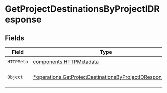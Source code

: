 # GetProjectDestinationsByProjectIDResponse


## Fields

| Field                                                                                                                                 | Type                                                                                                                                  | Required                                                                                                                              | Description                                                                                                                           |
| ------------------------------------------------------------------------------------------------------------------------------------- | ------------------------------------------------------------------------------------------------------------------------------------- | ------------------------------------------------------------------------------------------------------------------------------------- | ------------------------------------------------------------------------------------------------------------------------------------- |
| `HTTPMeta`                                                                                                                            | [components.HTTPMetadata](../../models/components/httpmetadata.md)                                                                    | :heavy_check_mark:                                                                                                                    | N/A                                                                                                                                   |
| `Object`                                                                                                                              | [*operations.GetProjectDestinationsByProjectIDResponseBody](../../models/operations/getprojectdestinationsbyprojectidresponsebody.md) | :heavy_minus_sign:                                                                                                                    | a list of ProjectDestination objects                                                                                                  |
